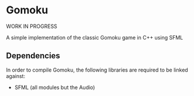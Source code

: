 # Gomoku

WORK IN PROGRESS

A simple implementation of the classic Gomoku game in C++ using SFML

## Dependencies

In order to compile Gomoku, the following libraries are required to be linked against:

* SFML (all modules but the Audio)